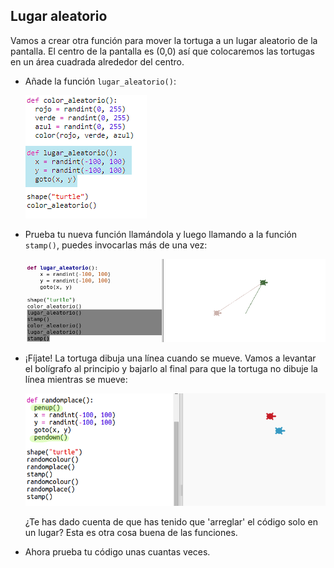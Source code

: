 ## Lugar aleatorio

Vamos a crear otra función para mover la tortuga a un lugar aleatorio de la pantalla. El centro de la pantalla es (0,0) así que colocaremos las tortugas en un área cuadrada alrededor del centro.

+ Añade la función `lugar_aleatorio()`:
    
    ![captura de pantalla](images/modern-place-function.png)

+ Prueba tu nueva función llamándola y luego llamando a la función `stamp()`, puedes invocarlas más de una vez:
    
    ![captura de pantalla](images/modern-call-place.png)

+ ¡Fíjate! La tortuga dibuja una línea cuando se mueve. Vamos a levantar el bolígrafo al principio y bajarlo al final para que la tortuga no dibuje la línea mientras se mueve:
    
    ![captura de pantalla](images/modern-place-pen.png)
    
    ¿Te has dado cuenta de que has tenido que 'arreglar' el código solo en un lugar? Esta es otra cosa buena de las funciones.

+ Ahora prueba tu código unas cuantas veces.